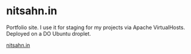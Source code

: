 # nitsahn.in

Portfolio site. I use it for staging for my projects via Apache VirtualHosts. Deployed on a DO Ubuntu droplet.
 
[nitsahn.in](https://nitsahn.in)
